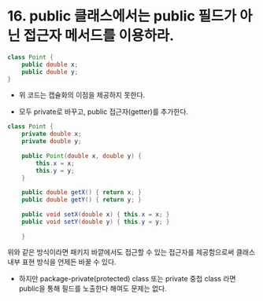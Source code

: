# 16. public 클래스에서는 public 필드가 아닌 접근자 메서드를 이용하라.

```java
class Point { 
	public double x; 
	public double y; 
}
```

* 위 코드는 캡슐화의 이점을 제공하지 못한다.

* 모두 private로 바꾸고, public 접근자(getter)를 추가한다.
```java
class Point { 
	private double x; 
	private double y; 
	
	public Point(double x, double y) { 
		this.x = x; 
		this.y = y; 
	} 
	
	public double getX() { return x; } 
	public double getY() { return y; } 
	
	public void setX(double x) { this.x = x; } 
	public void setY(double y) { this.y = y; }
	
	}
```

위와 같은 방식이라면 패키지 바깥에서도 접근할 수 있는 접근자를 제공함으로써 클래스 내부 표현 방식을 언제든 바꿀 수 있다.


* 하지만 package-private(protected) class 또는 private 중첩 class 라면 public을 통해 필드를 노출한다 해여도 문제는 없다. 







